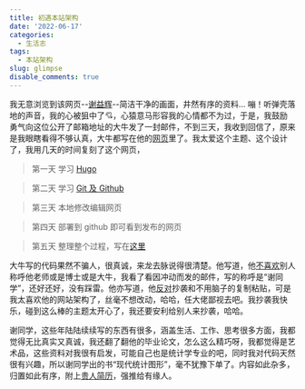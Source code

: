 ```yaml
---
title: 初遇本站架构
date: '2022-06-17'
categories:
  - 生活志
tags:
  - 本站架构
slug: glimpse
disable_comments: true
---
```



我无意浏览到该网页--[谢益辉](https://yihui.org)--简洁干净的画面，井然有序的资料... 嘣！听弹壳落地的声音，我的心被狙中了💘，心猿意马形容我的心情都不为过，于是，我鼓励勇气向这位公开了邮箱地址的大牛发了一封邮件，不到三天，我收到回信了，原来是我眼瞎看得不够认真，大牛都写在他的[网页](https://yihui.org/cn/about/)里了。我太爱这个主题、这个设计了，我用几天的时间复刻了这个网页，

> 第一天 学习 [Hugo](https://www.gohugo.cn)

> 第二天 学习 [Git 及 Github](https://download.csdn.net/learn/5894/110685?spm=1003.2001.3001.4140)

> 第三天 本地修改编辑网页

> 第四天 部署到 github 即可看到发布的网页

> 第五天 整理整个过程，写在[这里](https://blog.csdn.net/JTang1995/article/details/125365545?spm=1001.2014.3001.5501)

大牛写的代码果然不骗人，很真诚，来龙去脉说得很清楚。他写道，他[不喜欢](https://yihui.org/cn/about/)别人称呼他老师或是博士或是大牛，我看了看因冲动而发的邮件，写的称呼是“谢同学”，还好还好，没有踩雷。他亦写道，他[反对](https://yihui.org/cn/about/)抄袭和不用脑子的复制粘贴，可是我太喜欢他的网站架构了，丝毫不想改动，哈哈，任大佬鄙视去吧。我抄袭我快乐，碰到这么棒的主题太开心了，我还要安利给别人来抄袭，哈哈。

谢同学，这些年陆陆续续写的东西有很多，涵盖生活、工作、思考很多方面，我都觉得无比真实又真诚，我还翻了翻他的毕业论文，怎么这么精巧呀，我都觉得是艺术品，这些资料对我很有启发，可能自己也是统计学专业的吧，同时我对代码天然很有兴趣，所以谢同学出的书“现代统计图形”，毫不犹豫下单了。内容如此杂多，归置如此有序，附上[贵人简历](/blog/2022/06/yihui-vitae/)，强推给有缘人。
